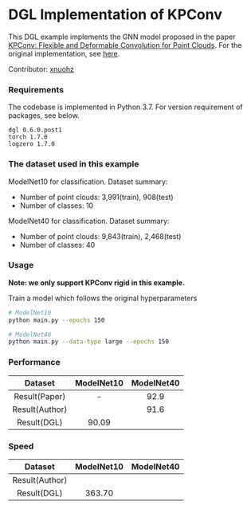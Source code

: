 # DGL Implementation of KPConv

This DGL example implements the GNN model proposed in the paper [KPConv: Flexible and Deformable Convolution for Point Clouds](https://arxiv.org/abs/1904.08889). For the original implementation, see [here](https://github.com/HuguesTHOMAS/KPConv-PyTorch).

Contributor: [xnuohz](https://github.com/xnuohz)

### Requirements
The codebase is implemented in Python 3.7. For version requirement of packages, see below.

```
dgl 0.6.0.post1
torch 1.7.0
logzero 1.7.0
```

### The dataset used in this example

ModelNet10 for classification. Dataset summary:

* Number of point clouds: 3,991(train), 908(test)
* Number of classes: 10

ModelNet40 for classification. Dataset summary:

* Number of point clouds: 9,843(train), 2,468(test)
* Number of classes: 40

### Usage

**Note: we only support KPConv rigid in this example.**

Train a model which follows the original hyperparameters
```bash
# ModelNet10
python main.py --epochs 150

# ModelNet40
python main.py --data-type large --epochs 150
```

### Performance

|    Dataset     | ModelNet10 | ModelNet40 |
| :------------: | :--------: | :--------: |
| Result(Paper)  |     -      |    92.9    |
| Result(Author) |            |    91.6    |
|  Result(DGL)   |   90.09    |            |

### Speed

|    Dataset     | ModelNet10 | ModelNet40 |
| :------------: | :--------: | :--------: |
| Result(Author) |            |            |
|  Result(DGL)   |   363.70   |            |
